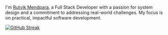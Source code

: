 I'm [Rutvik Mendpara](https://www.linkedin.com/in/rutvikmendpara/), a  Full Stack Developer with a passion for system design and a commitment to addressing real-world challenges.
My focus is on practical, impactful software development.

[![GitHub Streak](https://streak-stats.demolab.com?user=rutvikmendpara&theme=dark&hide_border=true)](https://www.linkedin.com/in/rutvikmendpara/)
